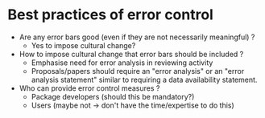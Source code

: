 # Best practices of error control

* Are any error bars good (even if they are not necessarily meaningful) ?
    * Yes to impose cultural change?
* How to impose cultural change that error bars should be included ?
    * Emphasise need for error analysis in reviewing activity
    * Proposals/papers should require an "error analysis" or an "error analysis statement"
      similar to requiring a data availability statement.
* Who can provide error control measures ?
   * Package developers (should this be mandatory?)
   * Users (maybe not -> don't have the time/expertise to do this)
